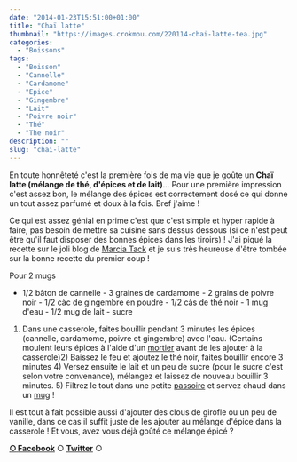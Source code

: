 ```yaml
---
date: "2014-01-23T15:51:00+01:00"
title: "Chaï latte"
thumbnail: "https://images.crokmou.com/220114-chai-latte-tea.jpg"
categories:
  - "Boissons"
tags:
  - "Boisson"
  - "Cannelle"
  - "Cardamome"
  - "Epice"
  - "Gingembre"
  - "Lait"
  - "Poivre noir"
  - "Thé"
  - "The noir"
description: ""
slug: "chai-latte"
---
```


En toute honnêteté c'est la première fois de ma vie que je goûte un **Chaï latte (mélange de thé, d'épices et de lait)**... Pour une première impression c'est assez bon, le mélange des épices est correctement dosé ce qui donne un tout assez parfumé et doux à la fois. Bref j'aime !

Ce qui est assez génial en prime c'est que c'est simple et hyper rapide à faire, pas besoin de mettre sa cuisine sans dessus dessous (si ce n'est peut être qu'il faut disposer des bonnes épices dans les tiroirs) ! J'ai piqué la recette sur le joli blog de [Marcia Tack](http://www.marciatack.fr/recette-chai-tea-latte/) et je suis très heureuse d'être tombée sur la bonne recette du premier coup !

Pour 2 mugs

- 1/2 bâton de cannelle - 3 graines de cardamome - 2 grains de poivre noir - 1/2 càc de gingembre en poudre - 1/2 càs de thé noir - 1 mug d'eau - 1/2 mug de lait - sucre

1) Dans une casserole, faites bouillir pendant 3 minutes les épices (cannelle, cardamome, poivre et gingembre) avec l'eau. (Certains moulent leurs épices à l'aide d'un [mortier](http://www.rueducommerce.fr/m/pl/malid:43774615) avant de les ajouter à la casserole)2) Baissez le feu et ajoutez le thé noir, faites bouillir encore 3 minutes 4) Versez ensuite le lait et un peu de sucre (pour le sucre c'est selon votre convenance), mélangez et laissez de nouveau bouillir 3 minutes. 5) Filtrez le tout dans une petite [passoire](http://www.rueducommerce.fr/index/passoire) et servez chaud dans un [mug](http://www.rueducommerce.fr/m/pl/malid:4769906) !

Il est tout à fait possible aussi d'ajouter des clous de girofle ou un peu de vanille, dans ce cas il suffit juste de les ajouter au mélange d'épice dans la casserole ! Et vous, avez vous déjà goûté ce mélange épicé ?

[**○<span style="font-size: xx-small; margin: 0px; outline: 0px; padding: 0px;"><span style="font-family: Arial, Helvetica, sans-serif; margin: 0px; outline: 0px; padding: 0px;"> </span></span>Facebook**](https://www.facebook.com/pages/CroKMou/148093255259077) ○ [**Twitter**](https://twitter.com/Crokmou) ○